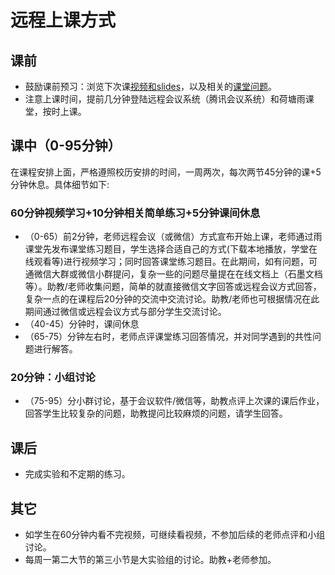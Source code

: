 # 远程上课方式
## 课前
* 鼓励课前预习：浏览下次课[视频和](http://os.cs.tsinghua.edu.cn/oscourse/OS2020spring/#A.2Bi.2F56C4uyTkk-)[slides](http://os.cs.tsinghua.edu.cn/oscourse/OS2020spring/#A.2Bi.2F56C4uyTkk-)，以及相关的[课堂问题](https://github.com/LearningOS/os_course_exercises/blob/2020spring/SUMMARY.md)。
* 注意上课时间，提前几分钟登陆远程会议系统（腾讯会议系统）和荷塘雨课堂，按时上课。
## 课中（0-95分钟）
在课程安排上面，严格遵照校历安排的时间，一周两次，每次两节45分钟的课+5分钟休息。具体细节如下:

### 60分钟视频学习+10分钟相关简单练习+5分钟课间休息
* （0-65）前2分钟，老师远程会议（或微信）方式宣布开始上课，老师通过雨课堂先发布课堂练习题目，学生选择合适自己的方式(下载本地播放，学堂在线观看等)进行视频学习；同时回答课堂练习题目。在此期间，如有问题，可通微信大群或微信小群提问，复杂一些的问题尽量提在在线文档上（石墨文档等）。助教/老师收集问题，简单的就直接微信文字回答或远程会议方式回答，复杂一点的在课程后20分钟的交流中交流讨论。助教/老师也可根据情况在此期间通过微信或远程会议方式与部分学生交流讨论。
* （40-45）分钟时，课间休息
* （65-75）分钟左右时，老师点评课堂练习回答情况，并对同学遇到的共性问题进行解答。
### 20分钟：小组讨论
* （75-95）分小群讨论，基于会议软件/微信等，助教点评上次课的课后作业，回答学生比较复杂的问题，助教提问比较麻烦的问题，请学生回答。
## 课后
* 完成实验和不定期的练习。
## 其它
* 如学生在60分钟内看不完视频，可继续看视频，不参加后续的老师点评和小组讨论。
* 每周一第二大节的第三小节是大实验组的讨论。助教+老师参加。
